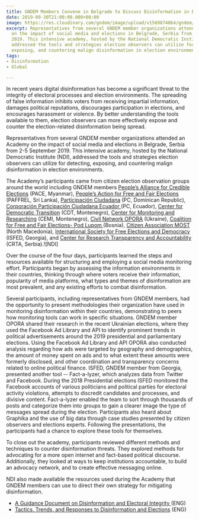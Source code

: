 ```yaml
---
title: GNDEM Members Convene in Belgrade to Discuss Disinformation in Elections
date: 2019-09-30T21:00:00.000+00:00
image: https://res.cloudinary.com/gndem/image/upload/v1569874064/gndem/20190904-152314_o52evr.jpg
excerpt: Representatives from several GNDEM member organizations attended an Academy
  on the impact of social media and elections in Belgrade, Serbia from 2-5 September
  2019. This intensive academy, hosted by the National Democratic Institute (NDI),
  addressed the tools and strategies election observers can utilize for detecting,
  exposing, and countering malign disinformation in election environments.
tags:
- Disinformation
- Global

---
```

In recent years digital disinformation has become a significant threat to the integrity of electoral processes and election environments. The spreading of false information inhibits voters from receiving impartial information, damages political reputations, discourages participation in elections, and encourages harassment or violence. By better understanding the tools available to them, election observers can more effectively expose and counter the election-related disinformation being spread.

Representatives from several GNDEM member organizations attended an Academy on the impact of social media and elections in Belgrade, Serbia from 2-5 September 2019. This intensive academy, hosted by the National Democratic Institute (NDI), addressed the tools and strategies election observers can utilize for detecting, exposing, and countering malign disinformation in election environments.

The Academy’s participants came from citizen election observation groups around the world including GNDEM members [People’s Alliance for Credible Elections](https://www.pacemyanmar.org/) (PACE, Myanmar), [People’s Action for Free and Fair Elections](http://www.paffrel.com/) (PAFFREL, Sri Lanka), [Participación Ciudadana](https://pciudadana.org/) (PC, Dominican Republic), [Corporación Participación Ciudadana Ecuador ](https://www.participacionciudadana.org/)(PC, Ecuador), [Center for Democratic Transition](https://www.cdtmn.org/) (CDT, Montenegro), [Center for Monitoring and Researching](http://cemi.org.me/en/) (CEMI, Montenegro), [Civil Network OPORA](https://www.oporaua.org/en) (Ukraine), [Coalition for Free and Fair Elections- Pod Lupom ](http://podlupom.org/v2/)(Bosnia), [Citizen Association MOST](http://most.org.mk/?lang=en) (North Macedonia), [International Society for Free Elections and Democracy](http://www.isfed.ge/) (ISFED, Georgia), and [Center for Research Transparency and Accountability](https://crta.rs/en/) (CRTA, Serbia).![NDI]

Over the course of the four days, participants learned the steps and resources available for structuring and employing a social media monitoring effort. Participants began by assessing the information environments in their countries, thinking through where voters receive their information, popularity of media platforms, what types and themes of disinformation are most prevalent, and any existing efforts to combat disinformation.

Several participants, including representatives from GNDEM members, had the opportunity to present methodologies their organization have used in monitoring disinformation within their countries, demonstrating to peers how monitoring tools can work in specific situations. GNDEM member OPORA shared their research in the recent Ukrainian elections, where they used the Facebook Ad Library and API to identify prominent trends in political advertisements around the 2019 presidential and parliamentary elections. Using the Facebook Ad Library and API OPORA also conducted analysis regarding how ads were targeted by geography and demographics, the amount of money spent on ads and to what extent these amounts were formerly disclosed, and other coordination and transparency concerns related to online political finance. ISFED, GNDEM member from Georgia, presented another tool -- Fact-a-lyzer, which analyzes data from Twitter and Facebook. During the 2018 Presidential elections ISFED monitored the Facebook accounts of various politicians and political parties for electoral activity violations, attempts to discredit candidates and processes, and divisive content. Fact-a-lyzer enabled the team to sort through thousands of posts and categorize them into groups to gain a clearer image the type of messages spread during the election. Participants also heard about Graphika and the use of big data through case studies presented by citizen observers and elections experts. Following the presentations, the participants had a chance to explore these tools for themselves.

To close out the academy, participants reviewed different methods and techniques to counter disinformation threats. They explored methods for advocating for a more open internet and fact-based political discourse. Additionally, they looked at ways to keep institutions accountable, to build an advocacy network, and to create effective messaging online.

NDI also made available the resources used during the Academy that GNDEM members can use to direct their own strategy for mitigating disinformation.

* [A Guidance Document on Disinformation and Electoral Integrity ](https://www.ndi.org/publications/disinformation-and-electoral-integrity-guidance-document-ndi-elections-programs)(ENG)
* [Tactics, Trends, and Responses to Disinformation and Elections](https://www.youtube.com/watch?v=IXsDGvL_nRc&feature=youtu.be) (ENG)